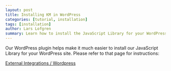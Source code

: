 ```yaml
---
layout: post
title: Installing KM in WordPress
categories: [tutorial, installation]
tags: [installation]
author: Lars Lofgren
summary: Learn how to install the JavaScript Library for your WordPress site.
---
```


Our WordPress plugin helps make it much easier to install our JavaScript Library for your WordPress site. Please refer to that page for instructions:

[External Integrations / Wordpress][wp]

[wp]: /integrations/wordpress
